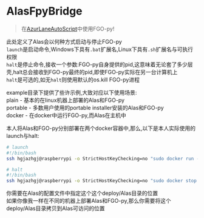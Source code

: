 # AlasFpyBridge

> 在[AzurLaneAutoScript](https://github.com/LmeSzinc/AzurLaneAutoScript)中使用FGO-py!  

此处定义了Alas会以何种方式启动与停止FGO-py  
`launch`是启动命令,Windows下具有`.bat`扩展名,Linux下具有`.sh`扩展名与可执行权限  
`halt`是停止命令,接收一个参数:FGO-py自身提供的pid,这意味着无论套了多少层壳,halt总会接收到FGO-py最终的pid,即使FGO-py实际在另一台计算机上  
`halt`是可选的,如无`halt`则使用默认的os.kill FGO-py进程  

example目录下提供了些许示例,大致对应以下使用场景:  
plain - 基本的在linux机器上部署的Alas和FGO-py  
portable - 多数用户使用的portable installer安装的Alas和FGO-py  
docker - 在docker中运行FGO-py,而Alas在主机中  

本人将Alas和FGO-py分别部署在两个docker容器中,那么,以下是本人实际使用的launch与halt:  

```bash
# launch
#!/bin/bash
ssh hgjazhgj@raspberrypi -o StrictHostKeyChecking=no "sudo docker run -v ~/hgjazhgj/FGO-py/FGO-py:/FGO-py --name fgo-py -e NO_COLOR=1 -i --rm hgjazhgj/fgo-py"

# halt
#!/bin/bash
ssh hgjazhgj@raspberrypi -o StrictHostKeyChecking=no "sudo docker stop fgo-py"
```

你需要在Alas的配置文件中指定这个这个deploy/Alas目录的位置  
如果你像我一样在不同的机器上部署Alas和FGO-py,那么你需要将这个deploy/Alas目录拷贝到Alas可访问的位置  
